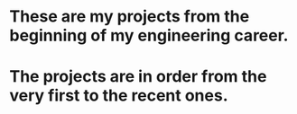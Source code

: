 # These are my projects from the beginning of my engineering career.
# The projects are in order from the very first to the recent ones.


